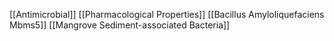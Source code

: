 [[Antimicrobial]]
[[Pharmacological Properties]]
[[Bacillus Amyloliquefaciens Mbms5]]
[[Mangrove Sediment-associated Bacteria]]
